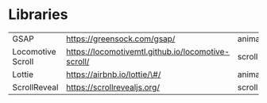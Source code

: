 # Libraries

|  |  |  |
| :--- | :--- | :--- |
| GSAP | https://greensock.com/gsap/ | animation |
| Locomotive Scroll | https://locomotivemtl.github.io/locomotive-scroll/ | scroll |
| Lottie | https://airbnb.io/lottie/\#/ | animation |
| ScrollReveal | https://scrollrevealjs.org/ | scroll |

